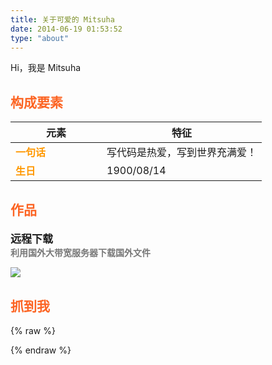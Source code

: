 ```yaml
---
title: 关于可爱的 Mitsuha
date: 2014-06-19 01:53:52
type: "about"
---
```


Hi，我是 Mitsuha

## 构成要素

| 元素 | 特征 |
| ----| ---- |
| 一句话 | 写代码是热爱，写到世界充满爱！ |
| 生日 | 1900/08/14 |

## 作品

<div class="work">
    <h4><div class="work-title">远程下载<a href="https://init.ac/"><i class="fas fa-link"></i></a><a href="https://init.ac/"><i class="fab fa-github"></i></a></div><div class="work-desc">利用国外大带宽服务器下载国外文件 
    <p></p>
    <img src="https://oss.itan90.cn/out_pic/2022-07-11/tTEM6V.png">
    </div></h4>
</div>

## 抓到我


{% raw %}
<style>
.post-body thead {
    display: none;
}

td:first-child {
    width: 130px;
    font-weight: bold;
    color: #ff9800;
}

h2 {
    color: #fc6423;
}

.work {
    margin-bottom: 25px;
}

.work-title {
    font-size: 17px;
    font-weight: bold;
}

.work-title a {
    margin-left: 5px;
    font-size: 14px;
    color: #777;
}

.work-desc {
    color: #777;
}

.work-desc img:first-child {
    display: inline;
    vertical-align: top;
    margin-left: 10px !important;
}

.post-body img {
    display: inline;
    vertical-align: top;
}

.post-body li a {
    margin-right: 10px;
}
</style>
{% endraw %}